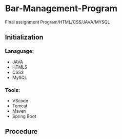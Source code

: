 # Bar-Management-Program
Final assignment Program/HTML/CSS/JAVA/MYSQL
## Initialization
### Lanaguage:
   * JAVA 
   * HTML5
   * CSS3 
   * MySQL 
### Tools:
   * VScode 
   * Tomcat
   * Maven 
   * Spring Boot
## Procedure
